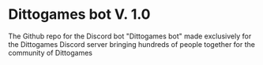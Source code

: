 # Dittogames bot V. 1.0

The Github repo for the Discord bot "Dittogames bot" made exclusively for the Dittogames Discord server bringing hundreds of people together for the community of Dittogames